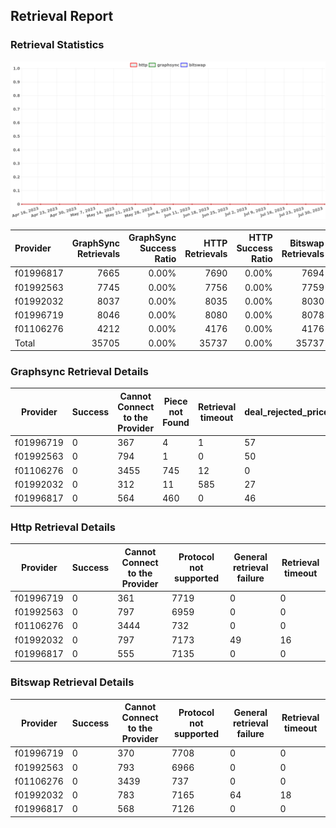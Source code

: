 ## Retrieval Report
### Retrieval Statistics
<img src="https://raw.githubusercontent.com/data-preservation-programs/filplus-checker-assets/main/filecoin-project/filecoin-plus-large-datasets/issues/1350/1691037120986.png"/>

| Provider  | GraphSync Retrievals | GraphSync Success Ratio | HTTP Retrievals | HTTP Success Ratio | Bitswap Retrievals | Bitswap Success Ratio |
| :-------- | -------------------: | ----------------------: | --------------: | -----------------: | -----------------: | --------------------: |
| f01996817 |                 7665 |                   0.00% |            7690 |              0.00% |               7694 |                 0.00% |
| f01992563 |                 7745 |                   0.00% |            7756 |              0.00% |               7759 |                 0.00% |
| f01992032 |                 8037 |                   0.00% |            8035 |              0.00% |               8030 |                 0.00% |
| f01996719 |                 8046 |                   0.00% |            8080 |              0.00% |               8078 |                 0.00% |
| f01106276 |                 4212 |                   0.00% |            4176 |              0.00% |               4176 |                 0.00% |
| Total     |                35705 |                   0.00% |           35737 |              0.00% |              35737 |                 0.00% |

### Graphsync Retrieval Details
| Provider  | Success | Cannot Connect to the Provider | Piece not Found | Retrieval timeout | deal_rejected_price_too_low | General retrieval failure | Retrieval not free |
| --------- | ------- | ------------------------------ | --------------- | ----------------- | --------------------------- | ------------------------- | ------------------ |
| f01996719 | 0       | 367                            | 4               | 1                 | 57                          | 5901                      | 1716               |
| f01992563 | 0       | 794                            | 1               | 0                 | 50                          | 5193                      | 1707               |
| f01106276 | 0       | 3455                           | 745             | 12                | 0                           | 0                         | 0                  |
| f01992032 | 0       | 312                            | 11              | 585               | 27                          | 5795                      | 1307               |
| f01996817 | 0       | 564                            | 460             | 0                 | 46                          | 4847                      | 1748               |

### Http Retrieval Details
| Provider  | Success | Cannot Connect to the Provider | Protocol not supported | General retrieval failure | Retrieval timeout |
| --------- | ------- | ------------------------------ | ---------------------- | ------------------------- | ----------------- |
| f01996719 | 0       | 361                            | 7719                   | 0                         | 0                 |
| f01992563 | 0       | 797                            | 6959                   | 0                         | 0                 |
| f01106276 | 0       | 3444                           | 732                    | 0                         | 0                 |
| f01992032 | 0       | 797                            | 7173                   | 49                        | 16                |
| f01996817 | 0       | 555                            | 7135                   | 0                         | 0                 |

### Bitswap Retrieval Details
| Provider  | Success | Cannot Connect to the Provider | Protocol not supported | General retrieval failure | Retrieval timeout |
| --------- | ------- | ------------------------------ | ---------------------- | ------------------------- | ----------------- |
| f01996719 | 0       | 370                            | 7708                   | 0                         | 0                 |
| f01992563 | 0       | 793                            | 6966                   | 0                         | 0                 |
| f01106276 | 0       | 3439                           | 737                    | 0                         | 0                 |
| f01992032 | 0       | 783                            | 7165                   | 64                        | 18                |
| f01996817 | 0       | 568                            | 7126                   | 0                         | 0                 |
